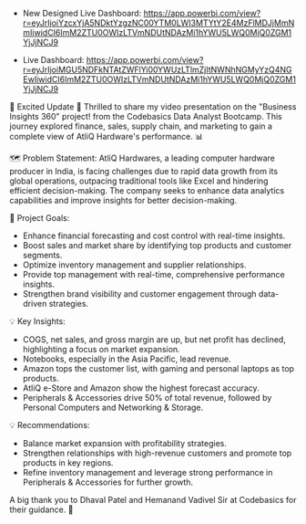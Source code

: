 - New Designed Live Dashboard: https://app.powerbi.com/view?r=eyJrIjoiYzcxYjA5NDktYzgzNC00YTM0LWI3MTYtY2E4MzFlMDJjMmNmIiwidCI6ImM2ZTU0OWIzLTVmNDUtNDAzMi1hYWU5LWQ0MjQ0ZGM1YjJjNCJ9
  
- Live Dashboard: https://app.powerbi.com/view?r=eyJrIjoiMGU5NDFkNTAtZWFlYi00YWUzLTlmZjItNWNhNGMyYzQ4NGEwIiwidCI6ImM2ZTU0OWIzLTVmNDUtNDAzMi1hYWU5LWQ0MjQ0ZGM1YjJjNCJ9

🚀 Excited Update 🚀
Thrilled to share my video presentation on the "Business Insights 360" project! from the Codebasics Data Analyst Bootcamp. This journey explored finance, sales, supply chain, and marketing to gain a complete view of AtliQ Hardware's performance. 📊

🗺 Problem Statement:
AtliQ Hardwares, a leading computer hardware producer in India, is facing challenges due to rapid data growth from its global operations, outpacing traditional tools like Excel and hindering efficient decision-making. The company seeks to enhance data analytics capabilities and improve insights for better decision-making.

🔄 Project Goals:
- Enhance financial forecasting and cost control with real-time insights.
- Boost sales and market share by identifying top products and customer segments.
- Optimize inventory management and supplier relationships.
- Provide top management with real-time, comprehensive performance insights.
- Strengthen brand visibility and customer engagement through data-driven strategies.

💡 Key Insights:
- COGS, net sales, and gross margin are up, but net profit has declined, highlighting a focus on market expansion.
- Notebooks, especially in the Asia Pacific, lead revenue.
- Amazon tops the customer list, with gaming and personal laptops as top products.
- AtliQ e-Store and Amazon show the highest forecast accuracy.
- Peripherals & Accessories drive 50% of total revenue, followed by Personal Computers and Networking & Storage.

💡 Recommendations:
- Balance market expansion with profitability strategies.
- Strengthen relationships with high-revenue customers and promote top products in key regions.
- Refine inventory management and leverage strong performance in Peripherals & Accessories for further growth.

A big thank you to Dhaval Patel and Hemanand Vadivel Sir at Codebasics for their guidance. 🙏
